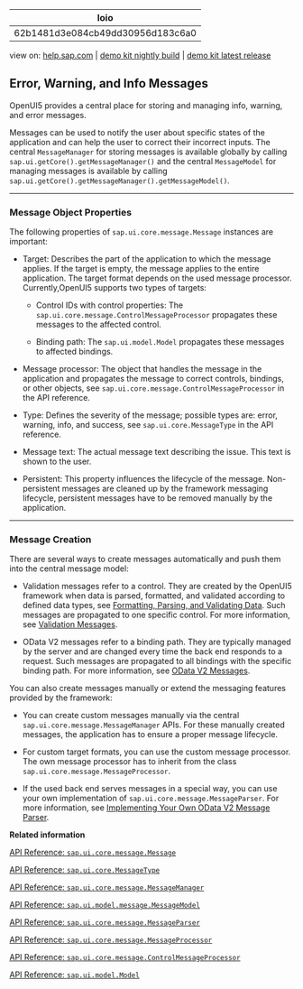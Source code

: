 | loio |
| -----|
| 62b1481d3e084cb49dd30956d183c6a0 |

<div id="loio">

view on: [help.sap.com](https://help.sap.com/viewer/DRAFT/3237636b137e43519a20ad5513c49ccb/latest/en-US/62b1481d3e084cb49dd30956d183c6a0.html) | [demo kit nightly build](https://openui5nightly.hana.ondemand.com/#/topic/62b1481d3e084cb49dd30956d183c6a0) | [demo kit latest release](https://openui5.hana.ondemand.com/#/topic/62b1481d3e084cb49dd30956d183c6a0)</div>
<!-- loio62b1481d3e084cb49dd30956d183c6a0 -->

## Error, Warning, and Info Messages

 OpenUI5 provides a central place for storing and managing info, warning, and error messages.

Messages can be used to notify the user about specific states of the application and can help the user to correct their incorrect inputs. The central `MessageManager` for storing messages is available globally by calling `sap.ui.getCore().getMessageManager()` and the central `MessageModel` for managing messages is available by calling `sap.ui.getCore().getMessageManager().getMessageModel()`.

***

<a name="loio62b1481d3e084cb49dd30956d183c6a0__section_xkx_xr3_rhb"/>

### Message Object Properties

The following properties of `sap.ui.core.message.Message` instances are important:

-   Target: Describes the part of the application to which the message applies. If the target is empty, the message applies to the entire application. The target format depends on the used message processor. Currently,OpenUI5 supports two types of targets:

    -   Control IDs with control properties: The `sap.ui.core.message.ControlMessageProcessor` propagates these messages to the affected control.

    -   Binding path: The `sap.ui.model.Model` propagates these messages to affected bindings.

-   Message processor: The object that handles the message in the application and propagates the message to correct controls, bindings, or other objects, see `sap.ui.core.message.ControlMessageProcessor` in the API reference.

-   Type: Defines the severity of the message; possible types are: error, warning, info, and success, see `sap.ui.core.MessageType` in the API reference.

-   Message text: The actual message text describing the issue. This text is shown to the user.

-   Persistent: This property influences the lifecycle of the message. Non-persistent messages are cleaned up by the framework messaging lifecycle, persistent messages have to be removed manually by the application.


***

<a name="loio62b1481d3e084cb49dd30956d183c6a0__section_fjj_1s3_rhb"/>

### Message Creation

There are several ways to create messages automatically and push them into the central message model:

-   Validation messages refer to a control. They are created by the OpenUI5 framework when data is parsed, formatted, and validated according to defined data types, see [Formatting, Parsing, and Validating Data](Formatting,_Parsing,_and_Validating_Data_07e4b92.md). Such messages are propagated to one specific control. For more information, see [Validation Messages](Validation_Messages_a90d93d.md).

-   OData V2 messages refer to a binding path. They are typically managed by the server and are changed every time the back end responds to a request. Such messages are propagated to all bindings with the specific binding path. For more information, see [OData V2 Messages](OData_V2_Messages_81c735e.md).


You can also create messages manually or extend the messaging features provided by the framework:

-   You can create custom messages manually via the central `sap.ui.core.message.MessageManager` APIs. For these manually created messages, the application has to ensure a proper message lifecycle.

-   For custom target formats, you can use the custom message processor. The own message processor has to inherit from the class `sap.ui.core.message.MessageProcessor`.

-   If the used back end serves messages in a special way, you can use your own implementation of `sap.ui.core.message.MessageParser`. For more information, see [Implementing Your Own OData V2 Message Parser](Implementing_Your_Own_OData_V2_Message_Parser_2e532e6.md).


**Related information**  


[API Reference: `sap.ui.core.message.Message`](https://openui5.hana.ondemand.com/#docs/api/symbols/sap.ui.core.message.Message.html)

[API Reference: `sap.ui.core.MessageType`](https://openui5.hana.ondemand.com/#docs/api/symbols/sap.ui.core.MessageType.html)

[API Reference: `sap.ui.core.message.MessageManager`](https://openui5.hana.ondemand.com/#docs/api/symbols/sap.ui.core.message.MessageManager.html)

[API Reference: `sap.ui.model.message.MessageModel`](https://openui5.hana.ondemand.com/#docs/api/symbols/sap.ui.model.message.MessageModel.html)

[API Reference: `sap.ui.core.message.MessageParser`](https://openui5.hana.ondemand.com/#docs/api/symbols/sap.ui.core.message.MessageParser.html)

[API Reference: `sap.ui.core.message.MessageProcessor`](https://openui5.hana.ondemand.com/#docs/api/symbols/sap.ui.core.message.MessageProcessor.html)

[API Reference: `sap.ui.core.message.ControlMessageProcessor`](https://openui5.hana.ondemand.com/#docs/api/symbols/sap.ui.core.message.ControlMessageProcessor.html)

[API Reference: `sap.ui.model.Model`](https://openui5.hana.ondemand.com/#docs/api/symbols/sap.ui.model.Model.html)

